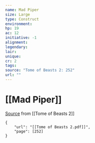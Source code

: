 ```yaml
---
name: Mad Piper
size: Large
type: Construct
environment: 
hp: 19
ac: 12
initiative: -1
alignment: 
legendary: 
lair: 
unique: 
cr: 2
tags: 
source: "Tome of Beasts 2: 252"
url: ""
---
```

# [[Mad Piper]]

[Source](zotero://open-pdf/library/items/9UQIAB6R?page=252) from [[Tome of Beasts 2]]

```pdf
{
	"url": "[[Tome of Beasts 2.pdf]]",
	"page": [252]
}
```

